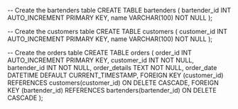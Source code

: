 -- Create the bartenders table
CREATE TABLE bartenders (
    bartender_id INT AUTO_INCREMENT PRIMARY KEY,
    name VARCHAR(100) NOT NULL
);

-- Create the customers table
CREATE TABLE customers (
    customer_id INT AUTO_INCREMENT PRIMARY KEY,
    name VARCHAR(100) NOT NULL
);

-- Create the orders table
CREATE TABLE orders (
    order_id INT AUTO_INCREMENT PRIMARY KEY,
    customer_id INT NOT NULL,
    bartender_id INT NOT NULL,
    order_details TEXT NOT NULL,
    order_date DATETIME DEFAULT CURRENT_TIMESTAMP,
    FOREIGN KEY (customer_id) REFERENCES customers(customer_id) ON DELETE CASCADE,
    FOREIGN KEY (bartender_id) REFERENCES bartenders(bartender_id) ON DELETE CASCADE
);
